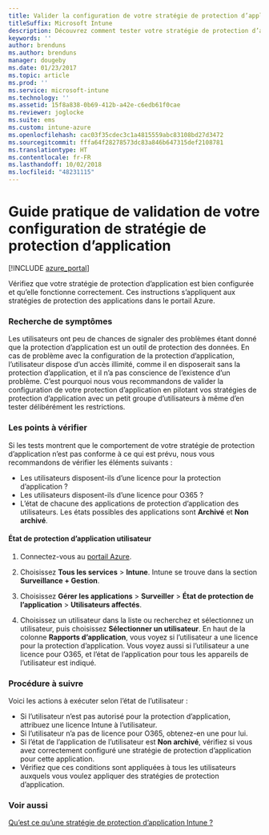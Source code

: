 ```yaml
---
title: Valider la configuration de votre stratégie de protection d’application
titleSuffix: Microsoft Intune
description: Découvrez comment tester votre stratégie de protection d’application pour vérifier qu’elle est bien configurée et qu’elle fonctionne correctement.
keywords: ''
author: brenduns
ms.author: brenduns
manager: dougeby
ms.date: 01/23/2017
ms.topic: article
ms.prod: ''
ms.service: microsoft-intune
ms.technology: ''
ms.assetid: 15f8a838-0b69-412b-a42e-c6edb61f0cae
ms.reviewer: joglocke
ms.suite: ems
ms.custom: intune-azure
ms.openlocfilehash: cac03f35cdec3c1a4815559abc83108bd27d3472
ms.sourcegitcommit: fffa64f28278573dc83a846b647315def2108781
ms.translationtype: HT
ms.contentlocale: fr-FR
ms.lasthandoff: 10/02/2018
ms.locfileid: "48231115"
---
```

# <a name="how-to-validate-your-app-protection-policy-setup"></a>Guide pratique de validation de votre configuration de stratégie de protection d’application

[!INCLUDE [azure_portal](./includes/azure_portal.md)]

Vérifiez que votre stratégie de protection d’application est bien configurée et qu’elle fonctionne correctement. Ces instructions s’appliquent aux stratégies de protection des applications dans le portail Azure.

### <a name="checking-for-symptoms"></a>Recherche de symptômes
Les utilisateurs ont peu de chances de signaler des problèmes étant donné que la protection d’application est un outil de protection des données. En cas de problème avec la configuration de la protection d’application, l’utilisateur dispose d’un accès illimité, comme il en disposerait sans la protection d’application, et il n’a pas conscience de l’existence d’un problème. C’est pourquoi nous vous recommandons de valider la configuration de votre protection d’application en pilotant vos stratégies de protection d’application avec un petit groupe d’utilisateurs à même d’en tester délibérément les restrictions.


### <a name="what-to-check"></a>Les points à vérifier

Si les tests montrent que le comportement de votre stratégie de protection d’application n’est pas conforme à ce qui est prévu, nous vous recommandons de vérifier les éléments suivants :

- Les utilisateurs disposent-ils d’une licence pour la protection d’application ?
- Les utilisateurs disposent-ils d’une licence pour O365 ?
- L’état de chacune des applications de protection d’application des utilisateurs. Les états possibles des applications sont **Archivé** et **Non archivé**.

#### <a name="user-app-protection-status"></a>État de protection d’application utilisateur
1. Connectez-vous au [portail Azure](https://portal.azure.com).
2. Choisissez **Tous les services** > **Intune**. Intune se trouve dans la section **Surveillance + Gestion**.
1. Choisissez **Gérer les applications** > **Surveiller** >  **État de protection de l’application** > **Utilisateurs affectés**.

2. Choisissez un utilisateur dans la liste ou recherchez et sélectionnez un utilisateur, puis choisissez **Sélectionner un utilisateur**. En haut de la colonne **Rapports d’application**, vous voyez si l’utilisateur a une licence pour la protection d’application. Vous voyez aussi si l’utilisateur a une licence pour O365, et l’état de l’application pour tous les appareils de l’utilisateur est indiqué.



### <a name="what-to-do"></a>Procédure à suivre
Voici les actions à exécuter selon l’état de l’utilisateur :

- Si l’utilisateur n’est pas autorisé pour la protection d’application, attribuez une licence Intune à l’utilisateur.
- Si l’utilisateur n’a pas de licence pour O365, obtenez-en une pour lui.
- Si l’état de l’application de l’utilisateur est **Non archivé**, vérifiez si vous avez correctement configuré une stratégie de protection d’application pour cette application.
- Vérifiez que ces conditions sont appliquées à tous les utilisateurs auxquels vous voulez appliquer des stratégies de protection d’application.

### <a name="see-also"></a>Voir aussi

[Qu’est ce qu’une stratégie de protection d’application Intune ?](app-protection-policies.md)
